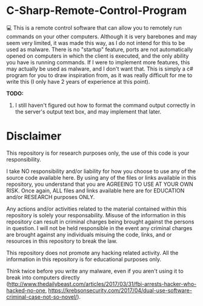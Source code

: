 # C-Sharp-Remote-Control-Program
💻 This is a remote control software that can allow you to remotely run commands on your other computers. Although it is very barebones and
may seem very limited, it was made this way, as I do not intend for this to be used as malware. There is no "startup" feature, ports are
not automatically opened on computers in which the client is executed, and the only ability you have is running commands. If I were to
implement more features, this may actually be used as malware, and I don't want that. This is simply a c# program for you to draw inspiration
from, as it was really difficult for me to write this (I only have 2 years of experience at this point).

**TODO:** 
1. I still haven't figured out how to format the command output correctly in the server's output text box, and may implement that later.

# Disclaimer
This repository is for research purposes only, the use of this code is your responsibility.

I take NO responsibility and/or liability for how you choose to use any of the source code available here. By using any of the files or links available in this repository, you understand that you are AGREEING TO USE AT YOUR OWN RISK. Once again, ALL files and links available here are for EDUCATION and/or RESEARCH purposes ONLY.

Any actions and/or activities related to the material contained within this repository is solely your responsability. Misuse of the information in this repository can result in criminal charges being brought against the persons in question. I will not be held responsible in the event any criminal charges are brought against any individuals misuing the code, links, and or resources in this repository to break the law.

This repository does not promote any hacking related activity. All the information in this repository is for educational purposes only.

Think twice before you write any malware, even if you aren't using it to break into computers directly (http://www.thedailybeast.com/articles/2017/03/31/fbi-arrests-hacker-who-hacked-no-one, https://krebsonsecurity.com/2017/04/dual-use-software-criminal-case-not-so-novel/).
